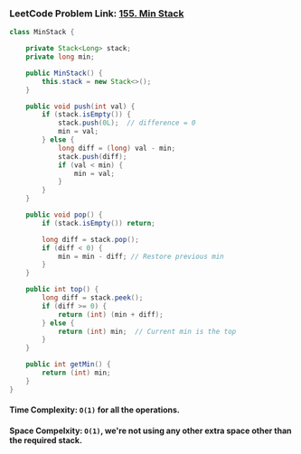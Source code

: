 ### LeetCode Problem Link: [155. Min Stack](https://leetcode.com/problems/min-stack/description/)

```java
class MinStack {

    private Stack<Long> stack;
    private long min;

    public MinStack() {
        this.stack = new Stack<>();
    }

    public void push(int val) {
        if (stack.isEmpty()) {
            stack.push(0L);  // difference = 0
            min = val;
        } else {
            long diff = (long) val - min;
            stack.push(diff);
            if (val < min) {
                min = val;
            }
        }
    }

    public void pop() {
        if (stack.isEmpty()) return;

        long diff = stack.pop();
        if (diff < 0) {
            min = min - diff; // Restore previous min
        }
    }

    public int top() {
        long diff = stack.peek();
        if (diff >= 0) {
            return (int) (min + diff);
        } else {
            return (int) min;  // Current min is the top
        }
    }

    public int getMin() {
        return (int) min;
    }
}
```

#### Time Complexity: `O(1)` for all the operations.

#### Space Compelxity: `O(1)`, we're not using any other extra space other than the required stack.
